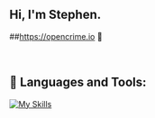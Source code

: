 ## Hi, I'm Stephen.

##https://opencrime.io 👮

<br />

## 🧰 Languages and Tools:
[![My Skills](https://skillicons.dev/icons?i=cpp,js,python,react,express,mysql,azure,html,css)](https://skillicons.dev)


<!--
**winnmurray/winnmurray** is a ✨ _special_ ✨ repository because its `README.md` (this file) appears on your GitHub profile.

Here are some ideas to get you started:

- 🔭 I’m currently working on ...
- 🌱 I’m currently learning ...
- 👯 I’m looking to collaborate on ...
- 🤔 I’m looking for help with ...
- 💬 Ask me about ...
- 📫 How to reach me: ...
- 😄 Pronouns: ...
- ⚡ Fun fact: ...
-->
